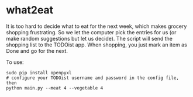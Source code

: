 # what2eat
It is too hard to decide what to eat for the next week, which makes grocery shopping frustrating. So we let the computer pick the entries for us (or make random suggestions but let us decide). The script will send the shopping list to the TODOist app. When shopping, you just mark an item as Done and go for the next.


To use:

```
sudo pip install openpyxl
# configure your TODOist username and password in the config file, then
python main.py --meat 4 --vegetable 4
```

